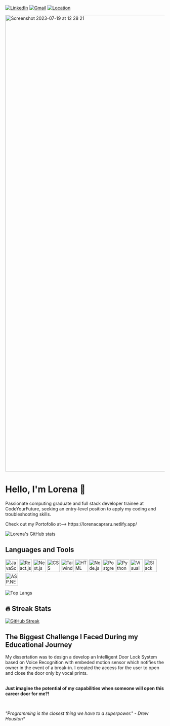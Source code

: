 [![LinkedIn][linkedin-shield]][linkedin-url]
[![Gmail][gmail-shield]][gmail-url]
[![Location][location-shield]][location-url]

<img width="1440" alt="Screenshot 2023-07-19 at 12 28 21" src="https://github.com/LorenaCapraru/LorenaCapraru/assets/108892538/cb3e5c92-cde4-4dcc-af89-e51a9798dc7f">




[gmail-shield]: https://img.shields.io/badge/-Gmail-red.svg?style=for-the-badge&logo=gmail&logoColor=white
[gmail-url]: mailto:lorencapraru@gmail.com

[linkedin-shield]: https://img.shields.io/badge/-LinkedIn-green.svg?style=for-the-badge&logo=linkedin&colorB=555
[linkedin-url]: https://www.linkedin.com/in/lorena-capraru-070723244/

[location-shield]: https://img.shields.io/badge/Location-London%20NW9-orange?style=for-the-badge
[location-url]: https://www.google.com/maps?q=London+NW9

# Hello, I'm Lorena 👋

Passionate computing graduate and full stack developer trainee at CodeYourFuture, seeking an entry-level position to apply my coding and troubleshooting skills.
<p>Check out my Portofolio at--> https://lorenacapraru.netlify.app/</p>

![Lorena's GitHub stats](https://github-readme-stats.vercel.app/api?username=lorenacapraru&show_icons=true&theme=dracula&hide=stars)

## Languages and Tools

<p align="left">
    <img src="https://img.icons8.com/color/48/000000/javascript.png" alt="JavaScript" title="JavaScript" height="40" />
  <img src="https://img.icons8.com/color/48/000000/react-native.png" alt="React.js" title="React.js" height="40" />

  <img src="https://cdn.jsdelivr.net/gh/devicons/devicon/icons/nextjs/nextjs-line.svg" title="Next.js" height="40" />
          
  <img src="https://img.icons8.com/color/48/000000/css3.png" alt="CSS" title="CSS" height="40" />
  

   <img src="https://cdn.jsdelivr.net/gh/devicons/devicon/icons/tailwindcss/tailwindcss-plain.svg"  alt="Tailwind" title="Tailwind" height="40" />
                    
  <img src="https://img.icons8.com/color/48/000000/html-5.png" alt="HTML" title="HTML" height="40" />
  <img src="https://img.icons8.com/color/48/000000/nodejs.png" alt="Node.js" title="Node.js" height="40" />
  <img src="https://cdn.jsdelivr.net/gh/devicons/devicon/icons/postgresql/postgresql-original.svg"  title="PostgreSQL" height="40" />
          

  <img src="https://img.icons8.com/color/48/000000/python.png" alt="Python" title="Python" height="40" />

  <img src="https://img.icons8.com/color/48/000000/visual-studio-code-2019.png" alt="Visual Studio Code" title="Visual Studio Code" height="40" />

  <img src="https://img.icons8.com/color/48/000000/slack.png" alt="Slack" title="Slack" height="40" />
  <img src="https://img.icons8.com/color/48/000000/asp.png" alt="ASP.NET" title="ASP.NET" height="40" />
</p>

![Top Langs](https://github-readme-stats.vercel.app/api/top-langs/?username=lorenacapraru&layout=compact)

<div >
<h2 align="left">🔥 Streak Stats</h2> 
  
[![GitHub Streak](http://github-readme-streak-stats.herokuapp.com?user=lorenacapraru&theme=dracula&border_radius=9.4&date_format=j%20M%5B%20Y%5D&card_width=526)](https://git.io/streak-stats)
<br/>
</div>

## The Biggest Challenge I Faced During my Educational Journey

<p>My dissertation was to design a develop an Intelligent Door Lock System based on Voice Recognition with embeded motion sensor which notifies the owner in the event of a break-in. I created the access for the user to open and close the door only by vocal prints. 

<br><b>Just imagine the potential of my capabilities when someone will open this career door for me?!</b></p>


<br>
<p><i>"Programming is the closest thing we have to a superpower." - Drew Houston*</i></p>
